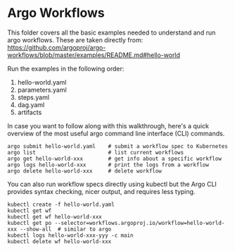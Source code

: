 # Argo Workflows

This folder covers all the basic examples needed to understand and run argo workflows. These are taken directly from:
https://github.com/argoproj/argo-workflows/blob/master/examples/README.md#hello-world

Run the examples in the following order:
1. hello-world.yaml
2. parameters.yaml
3. steps.yaml
4. dag.yaml
5. artifacts

In case you want to follow along with this walkthrough, here's a quick overview of the most useful argo command line interface (CLI) commands.

```
argo submit hello-world.yaml    # submit a workflow spec to Kubernetes
argo list                       # list current workflows
argo get hello-world-xxx        # get info about a specific workflow
argo logs hello-world-xxx       # print the logs from a workflow
argo delete hello-world-xxx     # delete workflow
```

You can also run workflow specs directly using kubectl but the Argo CLI provides syntax checking, nicer output, and requires less typing.

```
kubectl create -f hello-world.yaml
kubectl get wf
kubectl get wf hello-world-xxx
kubectl get po --selector=workflows.argoproj.io/workflow=hello-world-xxx --show-all  # similar to argo
kubectl logs hello-world-xxx-yyy -c main
kubectl delete wf hello-world-xxx
```